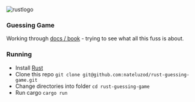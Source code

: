 ![rustlogo](https://www.rust-lang.org/logos/rust-logo-128x128-blk.png)

### Guessing Game

Working through [docs / book](https://doc.rust-lang.org/book/second-edition/ch02-00-guessing-game-tutorial.html) - trying to see what all this fuss is about.

### Running
* Install [Rust](https://www.rust-lang.org/en-US/install.html)
* Clone this repo `git clone git@github.com:nateluzod/rust-guessing-game.git`
* Change directories into folder `cd rust-guessing-game`
* Run cargo `cargo run`
